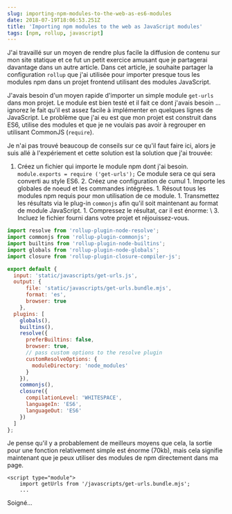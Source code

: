 ```yaml
---
slug: importing-npm-modules-to-the-web-as-es6-modules
date: 2018-07-19T18:06:53.251Z
title: 'Importing npm modules to the web as JavaScript modules'
tags: [npm, rollup, javascript]
---
```



J'ai travaillé sur un moyen de rendre plus facile la diffusion de contenu sur mon site statique et ce fut un petit exercice amusant que je partagerai davantage dans un autre article. Dans cet article, je souhaite partager la configuration `rollup` que j'ai utilisée pour importer presque tous les modules npm dans un projet frontend utilisant des modules JavaScript.

J'avais besoin d'un moyen rapide d'importer un simple module `get-urls` dans mon projet. Le module est bien testé et il fait ce dont j'avais besoin ... ignorez le fait qu'il est assez facile à implémenter en quelques lignes de JavaScript. Le problème que j'ai eu est que mon projet est construit dans ES6, utilise des modules et que je ne voulais pas avoir à regrouper en utilisant CommonJS (`require`).

Je n'ai pas trouvé beaucoup de conseils sur ce qu'il faut faire ici, alors je suis allé à l'expériement et cette solution est la solution que j'ai trouvée:

1. Créez un fichier qui importe le module npm dont j'ai besoin. `module.exports = require ('get-urls');` Ce module sera ce qui sera converti au style ES6. 2. Créez une configuration de cumul 1. Importe les globales de noeud et les commandes intégrées. 1. Résout tous les modules npm requis pour mon utilisation de ce module. 1. Transmettez les résultats via le plug-in `commonjs` afin qu'il soit maintenant au format de module JavaScript. 1. Compressez le résultat, car il est énorme: \ 3. Incluez le fichier fourni dans votre projet et réjouissez-vous.


``` javascript
import resolve from 'rollup-plugin-node-resolve';
import commonjs from 'rollup-plugin-commonjs';
import builtins from 'rollup-plugin-node-builtins';
import globals from 'rollup-plugin-node-globals';
import closure from 'rollup-plugin-closure-compiler-js';

export default {
  input: 'static/javascripts/get-urls.js',
  output: {
      file: 'static/javascripts/get-urls.bundle.mjs',
      format: 'es',
      browser: true
    },
  plugins: [
    globals(),
    builtins(),
    resolve({
      preferBuiltins: false,
      browser: true,
      // pass custom options to the resolve plugin
      customResolveOptions: {
        moduleDirectory: 'node_modules'
      }
    }),
    commonjs(),
    closure({
      compilationLevel: 'WHITESPACE',
      languageIn: 'ES6',
      languageOut: 'ES6'
    })
  ]
};
```


Je pense qu'il y a probablement de meilleurs moyens que cela, la sortie pour une fonction relativement simple est énorme (70kb), mais cela signifie maintenant que je peux utiliser des modules de npm directement dans ma page.


```
<script type="module">
    import getUrls from '/javascripts/get-urls.bundle.mjs';
    ...
```


Soigné...
